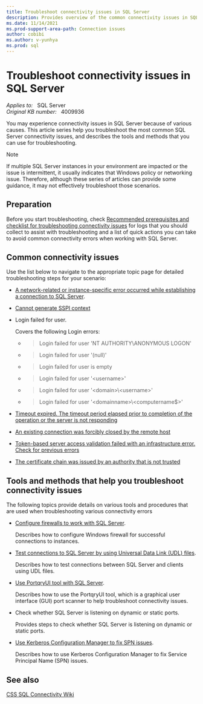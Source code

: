 ```yaml
---
title: Troubleshoot connectivity issues in SQL Server
description: Provides overview of the common connectivity issues in SQL Server and how to use the tools to troubleshoot the issues.
ms.date: 11/14/2021
ms.prod-support-area-path: Connection issues
author: cobibi
ms.author: v-yunhya
ms.prod: sql
---
```

# Troubleshoot connectivity issues in SQL Server

_Applies to:_ &nbsp; SQL Server  
_Original KB number:_ &nbsp; 4009936

You may experience connectivity issues in SQL Server because of various causes. This article series help you troubleshoot the most common SQL Server connectivity issues, and describes the tools and methods that you can use for troubleshooting.

> [!NOTE]
> If multiple SQL Server instances in your environment are impacted or the issue is intermittent, it usually indicates that Windows policy or networking issue. Therefore, although these series of articles can provide some guidance, it may not effectively troubleshoot those scenarios.

## Preparation

Before you start troubleshooting, check [Recommended prerequisites and checklist for troubleshooting connectivity issues](resolve-connectivity-errors-checklist.md) for logs that you should collect to assist with troubleshooting and a list of quick actions you can take to avoid common connectivity errors when working with SQL Server.

## Common connectivity issues

Use the list below to navigate to the appropriate topic page for detailed troubleshooting steps for your scenario:

- [A network-related or instance-specific error occurred while establishing a connection to SQL Server](network-related-or-instance-specific-error-occurred-while-establishing-connection.md).

- [Cannot generate SSPI context](cannot-generate-sspi-context-error.md)

- Login failed for user.

  Covers the following Login errors:
  - > Login failed for user 'NT AUTHORITY\ANONYMOUS LOGON'
  - > Login failed for user '(null)'
  - > Login failed for user is empty
  - > Login failed for user '\<username\>'
  - > Login failed for user '\<domain\>\\\<username\>'
  - > Login failed for user '\<domainname\>\\\<computername$\>'

- [Timeout expired. The timeout period elapsed prior to completion of the operation or the server is not responding](timeout-expired-error.md)

- [An existing connection was forcibly closed by the remote host](tls-exist-connection-closed.md)

- [Token-based server access validation failed with an infrastructure error. Check for previous errors](cannot-connect-remotely.md)

- [The certificate chain was issued by an authority that is not trusted](error-message-when-you-connect.md)

## Tools and methods that help you troubleshoot connectivity issues

The following topics provide details on various tools and procedures that are used when troubleshooting various connectivity errors

- [Configure firewalls to work with SQL Server](/sql/sql-server/install/configure-the-windows-firewall-to-allow-sql-server-access).

  Describes how to configure Windows firewall for successful connections to instances.

- [Test connections to SQL Server by using Universal Data Link (UDL) files](test-oledb-connectivity-use-udl-file.md).
  
  Describes how to test connections between SQL Server and clients using UDL files.

- [Use PortqryUI tool with SQL Server](network-related-or-instance-specific-error-occurred-while-establishing-connection.md#sql-server-with-named-instance).

  Describes how to use the PortqryUI tool, which is a graphical user interface (GUI) port scanner to help troubleshoot connectivity issues.

- Check whether SQL Server is listening on dynamic or static ports.

  Provides steps to check whether SQL Server is listening on dynamic or static ports.

- [Use Kerberos Configuration Manager to fix SPN issues](cannot-generate-sspi-context-error.md#fix-the-error-with-kerberos-configuration-manager-recommended).

  Describes how to use Kerberos Configuration Manager to fix Service Principal Name (SPN) issues.

## See also

[CSS SQL Connectivity Wiki](https://github.com/microsoft/CSS_SQL_Networking_Tools/wiki/SSPICLIENT)
